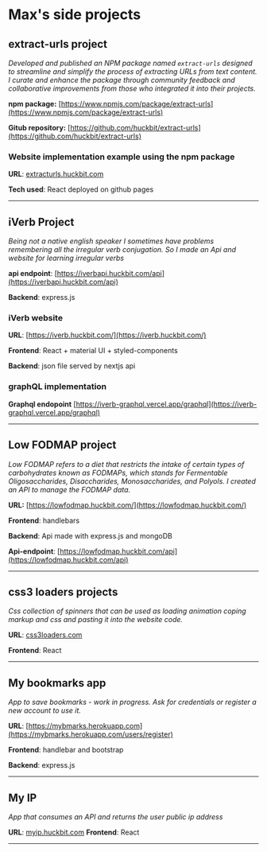 # Max's side projects

## extract-urls project

_Developed and published an NPM package named `extract-urls` designed to streamline and simplify the process of extracting URLs from text content. I curate and enhance the package through community feedback and collaborative improvements from those who integrated it into their projects._

**npm package:** [https://www.npmjs.com/package/extract-urls](https://www.npmjs.com/package/extract-urls) 

**Gitub repository:** [https://github.com/huckbit/extract-urls](https://github.com/huckbit/extract-urls)

### Website implementation example using the npm package

**URL**: [extracturls.huckbit.com](https://extracturls.huckbit.com/)

**Tech used**: React deployed on github pages

---
## iVerb Project

_Being not a native english speaker I sometimes have problems remembering all the irregular verb conjugation. So I made an Api and website for learning irregular verbs_

**api endpoint**: [https://iverbapi.huckbit.com/api](https://iverbapi.huckbit.com/api) 

**Backend**: express.js

### iVerb website 

**URL**: [https://iverb.huckbit.com/](https://iverb.huckbit.com/)

**Frontend**: React + material UI + styled-components

**Backend**: json file served by nextjs api


### graphQL implementation

**Graphql endopoint** [https://iverb-graphql.vercel.app/graphql](https://iverb-graphql.vercel.app/graphql)

---

## Low FODMAP project

_Low FODMAP refers to a diet that restricts the intake of certain types of carbohydrates known as FODMAPs, which stands for Fermentable Oligosaccharides, Disaccharides, Monosaccharides, and Polyols. I created an API to manage the FODMAP data._

**URL:** [https://lowfodmap.huckbit.com/](https://lowfodmap.huckbit.com/)

**Frontend**: handlebars

**Backend**: Api made with express.js and mongoDB

**Api-endpoint**: [https://lowfodmap.huckbit.com/api](https://lowfodmap.huckbit.com/api)

---


## css3 loaders projects

_Css collection of spinners that can be used as loading animation coping markup and css and pasting it into the website code._

**URL**: [css3loaders.com](https://css3loaders.com/)

**Frontend**: React

---

## My bookmarks app

_App to save bookmarks - work in progress. Ask for credentials or register a new account to use it._

**URL**: [https://mybmarks.herokuapp.com](https://mybmarks.herokuapp.com/users/register)

**Frontend**: handlebar and bootstrap

**Backend**: express.js

---

## My IP

_App that consumes an API and returns the user public ip address_

**URL**: [myip.huckbit.com](https://myip.huckbit.com/)
**Frontend**: React

---
